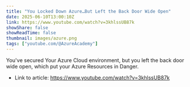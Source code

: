 ```yaml
---
title: "You Locked Down Azure…But Left the Back Door Wide Open"
date: 2025-06-10T13:00:10Z
link: https://www.youtube.com/watch?v=3khlssUB87k
showShare: false
showReadTime: false
thumbnail: images/azure.png
tags: ["youtube.com/@AzureAcademy"]
---
```

You've secured Your Azure Cloud environment, but you left the back door wide open, which put your Azure Resources in Danger.

- Link to article: https://www.youtube.com/watch?v=3khlssUB87k